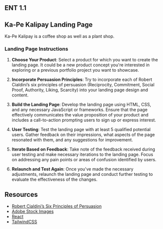 ## ENT 1.1

## Ka-Pe Kalipay Landing Page
Ka-Pe Kalipay is a coffee shop as well as a plant shop.

### Landing Page Instructions
1. **Choose Your Product**: Select a product for which you want to create the landing page. It could be a new product concept you're interested in exploring or a previous portfolio project you want to showcase.
   
2. **Incorporate Persuasion Principles**: Try to incorporate each of Robert Cialdini’s six principles of persuasion (Reciprocity, Commitment, Social Proof, Authority, Liking, Scarcity) into your landing page design and content.
   
3. **Build the Landing Page**: Develop the landing page using HTML, CSS, and any necessary JavaScript or frameworks. Ensure that the page effectively communicates the value proposition of your product and includes a call-to-action prompting users to sign up or express interest.
   
4. **User Testing**: Test the landing page with at least 5 qualified potential users. Gather feedback on their impressions, what aspects of the page resonated with them, and any suggestions for improvement.
   
5. **Iterate Based on Feedback**: Take note of the feedback received during user testing and make necessary iterations to the landing page. Focus on addressing any pain points or areas of confusion identified by users.
   
6. **Relaunch and Test Again**: Once you've made the necessary adjustments, relaunch the landing page and conduct further testing to evaluate the effectiveness of the changes.

## Resources
- [Robert Cialdini’s Six Principles of Persuasion](https://www.influenceatwork.com/principles-of-persuasion/)
- [Adobe Stock Images](https://stock.adobe.com/promo/firstmonthfree?gclid=CjwKCAiA29auBhBxEiwAnKcSqhZN51fyC8j0QqLVVpNHe7p5wN7eLZm4qE9kajRScFK5BmBvVU3_jhoC5YYQAvD_BwE&ef_id=CjwKCAiA29auBhBxEiwAnKcSqhZN51fyC8j0QqLVVpNHe7p5wN7eLZm4qE9kajRScFK5BmBvVU3_jhoC5YYQAvD_BwE:G:s&s_kwcid=AL!3085!3!646642325984!e!!g!!adobe%20stock!284119129!16998447409&as_channel=sem&as_campclass=brand&as_campaign=US|CPRO|Stock|PURCH|AS_Brand_Exact|GG||&as_source=google&as_camptype=acquisition&sdid=M3T3SNZC&mv=search&mv2=paidsearch&as_audience=core&gad_source=1)
- [React](https://reactjs.org/docs/getting-started.html)
- [TailwindCSS](https://tailwindcss.com/docs)